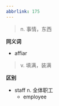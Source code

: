 ```yaml
---
abbrlink: 175
---
```

> n. 事情，东西

**同义词**

- affiar

> v. 填满，装满

**区别**

- staff n. 全体职工
	- employee